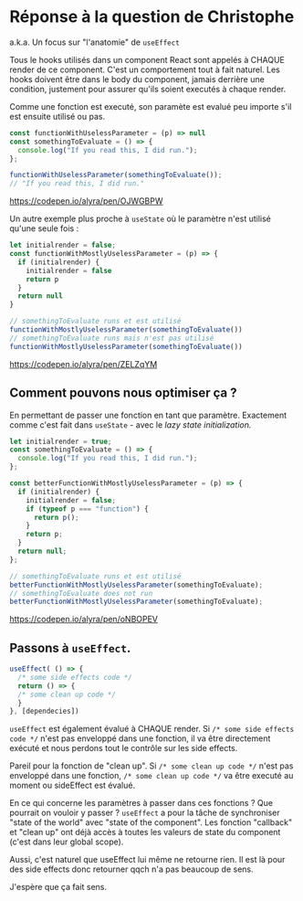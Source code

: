# Réponse à la question de Christophe
a.k.a. Un focus sur "l'anatomie" de `useEffect`

Tous le hooks utilisés dans un component React sont appelés à CHAQUE render de ce component. C'est un comportement tout à fait naturel. Les hooks doivent être dans le body du component, jamais derrière une condition, justement pour assurer qu'ils soient executés à chaque render.

Comme une fonction est executé, son paramète est evalué peu importe s'il est ensuite utilisé ou pas. 

```js
const functionWithUselessParameter = (p) => null
const somethingToEvaluate = () => {
  console.log("If you read this, I did run.");
};

functionWithUselessParameter(somethingToEvaluate());
// "If you read this, I did run."
```

https://codepen.io/alyra/pen/OJWGBPW


Un autre exemple plus proche à `useState` où le paramètre n'est utilisé qu'une seule fois :

```js
let initialrender = false;
const functionWithMostlyUselessParameter = (p) => {
  if (initialrender) {
    initialrender = false
    return p
  }
  return null
}

// somethingToEvaluate runs et est utilisé
functionWithMostlyUselessParameter(somethingToEvaluate())
// somethingToEvaluate runs mais n'est pas utilisé
functionWithMostlyUselessParameter(somethingToEvaluate())
```

https://codepen.io/alyra/pen/ZELZqYM


## Comment pouvons nous optimiser ça ?

En permettant de passer une fonction en tant que paramètre. Exactement comme c'est fait dans `useState` - avec le _lazy state initialization._

```js
let initialrender = true;
const somethingToEvaluate = () => {
  console.log("If you read this, I did run.");
};

const betterFunctionWithMostlyUselessParameter = (p) => {
  if (initialrender) {
    initialrender = false;
    if (typeof p === "function") {
      return p();
    }
    return p;
  }
  return null;
};

// somethingToEvaluate runs et est utilisé
betterFunctionWithMostlyUselessParameter(somethingToEvaluate);
// somethingToEvaluate does not run
betterFunctionWithMostlyUselessParameter(somethingToEvaluate);
```

https://codepen.io/alyra/pen/oNBOPEV

## Passons à `useEffect`.

```js
useEffect( () => {
  /* some side effects code */
  return () => {
  /* some clean up code */
  }
}, [dependecies])
```

`useEffect` est également évalué à CHAQUE render. Si `/* some side effects code */` n'est pas enveloppé dans une fonction, il va être directement exécuté et nous perdons tout le contrôle sur les side effects. 

Pareil pour la fonction de "clean up". Si `/* some clean up code */`  n'est pas enveloppé dans une fonction, `/* some clean up code */` va être executé au moment ou sideEffect est évalué.

En ce qui concerne les paramètres à passer dans ces fonctions ? Que pourrait on vouloir y passer ? `useEffect` a pour la tâche de synchroniser "state of the world" avec "state of the component". Les fonction "callback" et "clean up" ont déjà accès à toutes les valeurs de state du component (c'est dans leur global scope).

Aussi, c'est naturel que useEffect lui même ne retourne rien. Il est là pour des side effects donc retourner qqch n'a pas beaucoup de sens.

J'espère que ça fait sens.

